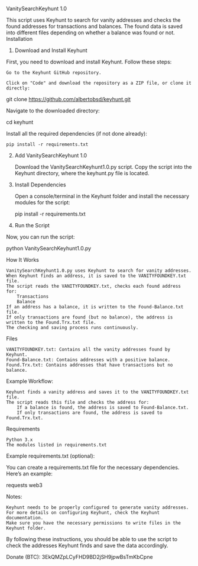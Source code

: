 VanitySearchKeyhunt 1.0

This script uses Keyhunt to search for vanity addresses and checks the found addresses for transactions and balances. The found data is saved into different files depending on whether a balance was found or not.
Installation
1. Download and Install Keyhunt

First, you need to download and install Keyhunt. Follow these steps:

    Go to the Keyhunt GitHub repository.

    Click on "Code" and download the repository as a ZIP file, or clone it directly:

git clone https://github.com/albertobsd/keyhunt.git

Navigate to the downloaded directory:

cd keyhunt

Install all the required dependencies (if not done already):

    pip install -r requirements.txt

2. Add VanitySearchKeyhunt 1.0

    Download the VanitySearchKeyhunt1.0.py script.
    Copy the script into the Keyhunt directory, where the keyhunt.py file is located.

3. Install Dependencies

    Open a console/terminal in the Keyhunt folder and install the necessary modules for the script:

    pip install -r requirements.txt

4. Run the Script

Now, you can run the script:

python VanitySearchKeyhunt1.0.py

How It Works

    VanitySearchKeyhunt1.0.py uses Keyhunt to search for vanity addresses.
    When Keyhunt finds an address, it is saved to the VANITYFOUNDKEY.txt file.
    The script reads the VANITYFOUNDKEY.txt, checks each found address for:
        Transactions
        Balance
    If an address has a balance, it is written to the Found-Balance.txt file.
    If only transactions are found (but no balance), the address is written to the Found.Trx.txt file.
    The checking and saving process runs continuously.

Files

    VANITYFOUNDKEY.txt: Contains all the vanity addresses found by Keyhunt.
    Found-Balance.txt: Contains addresses with a positive balance.
    Found.Trx.txt: Contains addresses that have transactions but no balance.

Example Workflow:

    Keyhunt finds a vanity address and saves it to the VANITYFOUNDKEY.txt file.
    The script reads this file and checks the address for:
        If a balance is found, the address is saved to Found-Balance.txt.
        If only transactions are found, the address is saved to Found.Trx.txt.

Requirements

    Python 3.x
    The modules listed in requirements.txt

Example requirements.txt (optional):

You can create a requirements.txt file for the necessary dependencies. Here’s an example:

requests
web3

Notes:

    Keyhunt needs to be properly configured to generate vanity addresses. For more details on configuring Keyhunt, check the Keyhunt documentation.
    Make sure you have the necessary permissions to write files in the Keyhunt folder.

By following these instructions, you should be able to use the script to check the addresses Keyhunt finds and save the data accordingly.

Donate (BTC): 3EkQMZpLCyFHD9BD2jSH9jpwBsTmKbCpne